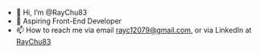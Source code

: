 - 👋 Hi, I’m @RayChu83
- 👀 Aspiring Front-End Developer
- 📫 How to reach me via email rayc12079@gmail.com, or via LinkedIn at [RayChu83](https://www.linkedin.com/in/RayChu83/)

<!---
RayChu83/RayChu83 is a ✨ special ✨ repository because its `README.md` (this file) appears on your GitHub profile.
You can click the Preview link to take a look at your changes.
--->
